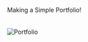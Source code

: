 Making a Simple Portfolio! <br> <br> <br>
![Portfolio](https://files.rupom.live/static/media/img/Rupom-s-Portfolio.png)
